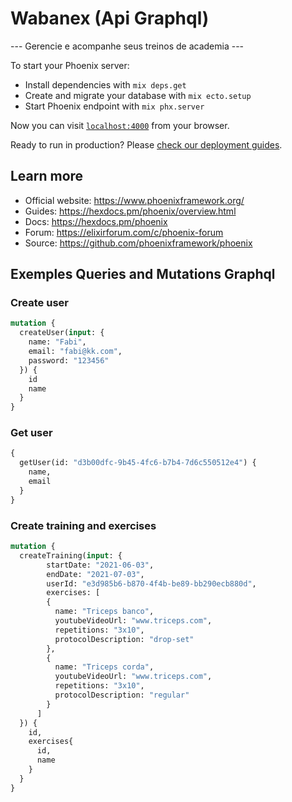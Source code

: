 # Wabanex (Api Graphql)
--- Gerencie e acompanhe seus treinos de academia ---

To start your Phoenix server:

  * Install dependencies with `mix deps.get`
  * Create and migrate your database with `mix ecto.setup`
  * Start Phoenix endpoint with `mix phx.server`

Now you can visit [`localhost:4000`](http://localhost:4000) from your browser.

Ready to run in production? Please [check our deployment guides](https://hexdocs.pm/phoenix/deployment.html).

## Learn more

  * Official website: https://www.phoenixframework.org/
  * Guides: https://hexdocs.pm/phoenix/overview.html
  * Docs: https://hexdocs.pm/phoenix
  * Forum: https://elixirforum.com/c/phoenix-forum
  * Source: https://github.com/phoenixframework/phoenix

## Exemples Queries and Mutations Graphql

### Create user

```graphql
mutation {
  createUser(input: {
    name: "Fabi",
    email: "fabi@kk.com",
    password: "123456"
  }) {
    id
    name
  }
}
```

### Get user

```graphql
{
  getUser(id: "d3b00dfc-9b45-4fc6-b7b4-7d6c550512e4") {
    name,
    email
  }
}
```

### Create training and exercises

```graphql
mutation {
  createTraining(input: {
    	startDate: "2021-06-03",
    	endDate: "2021-07-03",
    	userId: "e3d985b6-b870-4f4b-be89-bb290ecb880d",
    	exercises: [
        {
          name: "Triceps banco",
          youtubeVideoUrl: "www.triceps.com",
          repetitions: "3x10",
          protocolDescription: "drop-set"
        },
        {
          name: "Triceps corda",
          youtubeVideoUrl: "www.triceps.com",
          repetitions: "3x10",
          protocolDescription: "regular"
        }
      ]
  }) {
    id,
    exercises{
      id,
      name
    }
  }
}
```